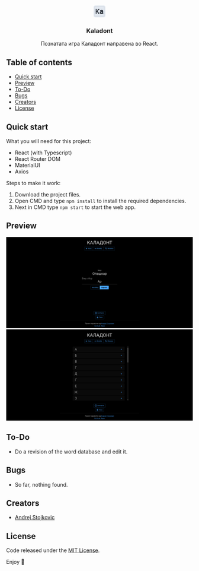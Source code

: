 <p align="center" style="margin: 0!important">
  <a href="https://github.com/AndrejStojkovic/kaladont">
    <img src="/public/favicon.png" alt="Logo">
  </a>

  <h3 align="center" color="blue">Kaladont</h3>

  <p align="center">
    Познатата игра Каладонт направена во React.
  </p>
</p>


## Table of contents

- [Quick start](#quick-start)
- [Preview](#preview)
- [To-Do](#to-do)
- [Bugs](#bugs)
- [Creators](#creators)
- [License](#license)


## Quick start

What you will need for this project:
- React (with Typescript)
- React Router DOM
- MaterialUI
- Axios

Steps to make it work:  
1. Download the project files.  
2. Open CMD and type `npm install` to install the required dependencies.  
3. Next in CMD type `npm start` to start the web app.

## Preview

<img src="/misc/prev1.png" alt="Preview 1">
<img src="/misc/prev2.png" alt="Preview 2">

## To-Do

- Do a revision of the word database and edit it.

## Bugs

- So far, nothing found.

## Creators

- [Andrej Stojkovic](https://github.com/AndrejStojkovic)

## License

Code released under the [MIT License](LICENSE.md).

Enjoy :metal:
